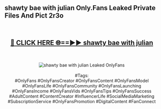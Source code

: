 <h2>shawty bae with julian Only.Fans Leaked Private Files And Pict 2r3o</h2>
<br>
<div align="center">
<h2><a href="https://mediafiles.top/shawty_bae_with_julian" rel="nofollow">🔴 CLICK HERE 🌐==►► shawty bae with julian</a></h2>
<br>
<br>
<a href="https://mediafiles.top/shawty_bae_with_julian" rel="nofollow" data-target="animated-image.originalLink"><img src="https://i.ibb.co.com/WyWwxjT/player-gif2.gif" alt="shawty bae with julian Leaked OnlyFans" style="max-width: 100%; display: inline-block;" data-target="animated-image.originalImage"></a>
<br><br>
#Tags:
<br>
#OnlyFans #OnlyFansCreator #OnlyFansContent #OnlyFansModel #OnlyFansLife #OnlyFansCommunity #OnlyFansLaunching #OnlyFansIncome #OnlyFansVids #OnlyFansTips #OnlyFansSuccess #AdultContent #ContentCreator #InfluencerLife #SocialMediaMarketing #SubscriptionService #OnlyFansPromotion #DigitalContent #FanConnect
</div>
<br>